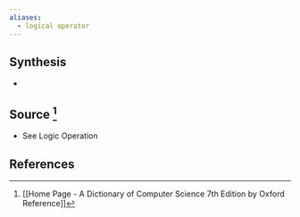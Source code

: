 ```yaml
---
aliases:
  - logical operator
---
```

## Synthesis
- 
## Source [^1]
- See Logic Operation
## References

[^1]: [[Home Page - A Dictionary of Computer Science 7th Edition by Oxford Reference]]